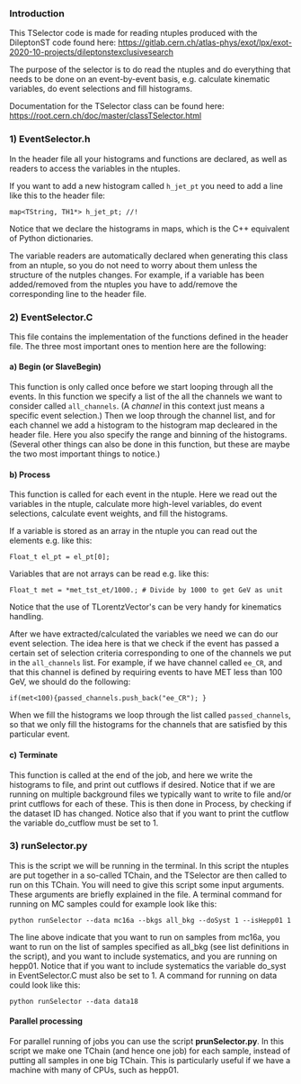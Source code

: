 ### Introduction 

This TSelector code is made for reading ntuples produced with the DileptonST code found here: https://gitlab.cern.ch/atlas-phys/exot/lpx/exot-2020-10-projects/dileptonstexclusivesearch

The purpose of the selector is to do read the ntuples and do everything that needs to be done on an event-by-event basis, e.g. calculate kinematic variables, do event selections and fill histograms.  

Documentation for the TSelector class can be found here: https://root.cern.ch/doc/master/classTSelector.html

### 1) EventSelector.h 

In the header file all your histograms and functions are declared, as well as readers to access the variables in the ntuples. 

If you want to add a new histogram called `h_jet_pt` you need to add a line like this to the header file: 
```
map<TString, TH1*> h_jet_pt; //!
```              
Notice that we declare the histograms in maps, which is the C++ equivalent of Python dictionaries.

The variable readers are automatically declared when generating this class from an ntuple, so you do not need to worry about them unless the structure of the nutples changes. For example, if a variable has been added/removed from the ntuples you have to add/remove the corresponding line to the header file.   

### 2) EventSelector.C

This file contains the implementation of the functions defined in the header file. The three most important ones to mention here are the following: 

#### a) Begin (or SlaveBegin) 

This function is only called once before we start looping through all the events. In this function we specify a list of the all the channels we want to consider called `all_channels`. (A _channel_ in this context just means a specific event selection.) Then we loop through the channel list, and for each channel we add a histogram to the histogram map decleared in the header file. Here you also specify the range and binning of the histograms. (Several other things can also be done in this function, but these are maybe the two most important things to notice.) 
#### b) Process 

This function is called for each event in the ntuple. Here we read out the variables in the ntuple, calculate more high-level variables, do event selections, calculate event weights, and fill the histograms. 
 
If a variable is stored as an array in the ntuple you can read out the elements e.g. like this: 
```
Float_t el_pt = el_pt[0];  
```
Variables that are not arrays can be read e.g. like this: 
```
Float_t met = *met_tst_et/1000.; # Divide by 1000 to get GeV as unit  
```
Notice that the use of TLorentzVector's can be very handy for kinematics handling. 

After we have extracted/calculated the variables we need we can do our event selection. The idea here is that we check if the event has passed a certain set of selection criteria corresponding to one of the channels we put in the `all_channels` list. For example, if we have channel called `ee_CR`, and that this channel is defined by requiring events to have MET less than 100 GeV, we should do the following:  
```
if(met<100){passed_channels.push_back("ee_CR"); }   
```
When we fill the histograms we loop through the list called `passed_channels`, so that we only fill the histograms for the channels that are satisfied by this particular event.   

#### c) Terminate 

This function is called at the end of the job, and here we write the histograms to file, and print out cutflows if desired. Notice that if we are running on multiple background files we typically want to write to file and/or print cutflows for each of these. This is then done in Process, by checking if the dataset ID has changed. Notice also that if you want to print the cutflow the variable do_cutflow must be set to 1.  

### 3) runSelector.py  

This is the script we will be running in the terminal. In this script the ntuples are put together in a so-called TChain, and the TSelector are then called to run on this TChain. You will need to give this script some input arguments. These arguments are briefly explained in the file. A terminal command for running on MC samples could for example look like this: 
```
python runSelector --data mc16a --bkgs all_bkg --doSyst 1 --isHepp01 1
```
The line above indicate that you want to run on samples from mc16a, you want to run on the list of samples specified as all_bkg (see list definitions in the script), and you want to include systematics, and you are running on hepp01. Notice that if you want to include systematics the variable do_syst in EventSelector.C must also be set to 1. A command for running on data could look like this:   
```
python runSelector --data data18
```

#### Parallel processing 

For parallel running of jobs you can use the script **prunSelector.py**. In this script we make one TChain (and hence one job) for each sample, instead of putting all samples in one big TChain. This is particularly useful if we have a machine with many of CPUs, such as hepp01. 
